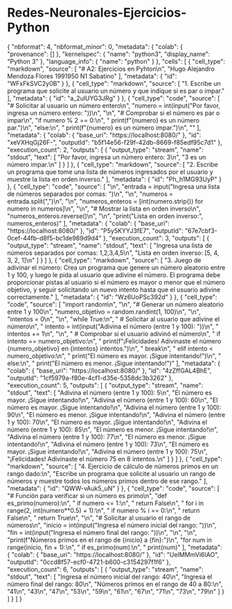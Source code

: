 # Redes-Neuronales-Ejercicios-Python
{
  "nbformat": 4,
  "nbformat_minor": 0,
  "metadata": {
    "colab": {
      "provenance": []
    },
    "kernelspec": {
      "name": "python3",
      "display_name": "Python 3"
    },
    "language_info": {
      "name": "python"
    }
  },
  "cells": [
    {
      "cell_type": "markdown",
      "source": [
        "# A2: Ejercicios en Pyhton\n",
        "Hugo Alejandro Mendoza Flores   1991950   N1 Sabatino"
      ],
      "metadata": {
        "id": "WFxFkSVC2y0B"
      }
    },
    {
      "cell_type": "markdown",
      "source": [
        "1. Escribe un programa que solicite al usuario un número y que indique si es par o impar."
      ],
      "metadata": {
        "id": "a_2ulUYG3JRg"
      }
    },
    {
      "cell_type": "code",
      "source": [
        "# Solicitar al usuario un número entero\n",
        "numero = int(input(\"Por favor, ingresa un número entero: \"))\n",
        "\n",
        "# Comprobar si el número es par o impar\n",
        "if numero % 2 == 0:\n",
        "    print(f\"{numero} es un número par.\")\n",
        "else:\n",
        "    print(f\"{numero} es un número impar.\")\n",
        ""
      ],
      "metadata": {
        "colab": {
          "base_uri": "https://localhost:8080/"
        },
        "id": "xeVXHqGj26F-",
        "outputId": "b5f14e56-f29f-42db-8669-f85edf95c7d1"
      },
      "execution_count": 2,
      "outputs": [
        {
          "output_type": "stream",
          "name": "stdout",
          "text": [
            "Por favor, ingresa un número entero: 3\n",
            "3 es un número impar.\n"
          ]
        }
      ]
    },
    {
      "cell_type": "markdown",
      "source": [
        "2. Escribe un programa que tome una lista de números ingresados por el usuario y muestre la lista en orden inverso."
      ],
      "metadata": {
        "id": "Ph_h1MG93UyP"
      }
    },
    {
      "cell_type": "code",
      "source": [
        "\n",
        "entrada = input(\"Ingresa una lista de números separados por comas: \")\n",
        "\n",
        "numeros = entrada.split(\",\")\n",
        "\n",
        "numeros_enteros = [int(numero.strip()) for numero in numeros]\n",
        "\n",
        "# Mostrar la lista en orden inverso\n",
        "numeros_enteros.reverse()\n",
        "\n",
        "print(\"Lista en orden inverso:\", numeros_enteros)"
      ],
      "metadata": {
        "colab": {
          "base_uri": "https://localhost:8080/"
        },
        "id": "P5y5KYYJ3fE7",
        "outputId": "67e7cbf3-0cef-44fb-d8f5-bc1de989d9d4"
      },
      "execution_count": 3,
      "outputs": [
        {
          "output_type": "stream",
          "name": "stdout",
          "text": [
            "Ingresa una lista de números separados por comas: 1,2,3,4,5\n",
            "Lista en orden inverso: [5, 4, 3, 2, 1]\n"
          ]
        }
      ]
    },
    {
      "cell_type": "markdown",
      "source": [
        "3. Juego de adivinar el número: Crea un programa que genere un número aleatorio entre 1 y 100, y luego le pida al usuario que adivine el número. El programa debe proporcionar pistas al usuario si el número es mayor o menor que el número objetivo, y seguir solicitando un nuevo intento hasta que el usuario adivine correctamente."
      ],
      "metadata": {
        "id": "Wz6UoPSc392d"
      }
    },
    {
      "cell_type": "code",
      "source": [
        "import random\n",
        "\n",
        "# Generar un número aleatorio entre 1 y 100\n",
        "numero_objetivo = random.randint(1, 100)\n",
        "\n",
        "intentos = 0\n",
        "\n",
        "while True:\n",
        "    # Solicitar al usuario que adivine el número\n",
        "    intento = int(input(\"Adivina el número (entre 1 y 100): \"))\n",
        "    intentos += 1\n",
        "\n",
        "    # Comprobar si el usuario adivinó el número\n",
        "    if intento == numero_objetivo:\n",
        "        print(f\"¡Felicidades! Adivinaste el número {numero_objetivo} en {intentos} intentos.\")\n",
        "        break\n",
        "    elif intento < numero_objetivo:\n",
        "        print(\"El número es mayor. ¡Sigue intentando!\")\n",
        "    else:\n",
        "        print(\"El número es menor. ¡Sigue intentando!\")"
      ],
      "metadata": {
        "colab": {
          "base_uri": "https://localhost:8080/"
        },
        "id": "4zZffGAL4BhE",
        "outputId": "1cf5979a-f80e-4cf1-d35e-5358dc3b3262"
      },
      "execution_count": 5,
      "outputs": [
        {
          "output_type": "stream",
          "name": "stdout",
          "text": [
            "Adivina el número (entre 1 y 100): 5\n",
            "El número es mayor. ¡Sigue intentando!\n",
            "Adivina el número (entre 1 y 100): 60\n",
            "El número es mayor. ¡Sigue intentando!\n",
            "Adivina el número (entre 1 y 100): 90\n",
            "El número es menor. ¡Sigue intentando!\n",
            "Adivina el número (entre 1 y 100): 70\n",
            "El número es mayor. ¡Sigue intentando!\n",
            "Adivina el número (entre 1 y 100): 85\n",
            "El número es menor. ¡Sigue intentando!\n",
            "Adivina el número (entre 1 y 100): 77\n",
            "El número es menor. ¡Sigue intentando!\n",
            "Adivina el número (entre 1 y 100): 73\n",
            "El número es mayor. ¡Sigue intentando!\n",
            "Adivina el número (entre 1 y 100): 75\n",
            "¡Felicidades! Adivinaste el número 75 en 8 intentos.\n"
          ]
        }
      ]
    },
    {
      "cell_type": "markdown",
      "source": [
        "4. Ejercicio de cálculo de números primos en un rango dado:\n",
        "Escribe un programa que solicite al usuario un rango de números y muestre todos los números primos dentro de ese rango."
      ],
      "metadata": {
        "id": "QWW-vAuk5_uN"
      }
    },
    {
      "cell_type": "code",
      "source": [
        "# Función para verificar si un número es primo\n",
        "def es_primo(numero):\n",
        "    if numero <= 1:\n",
        "        return False\n",
        "    for i in range(2, int(numero**0.5) + 1):\n",
        "        if numero % i == 0:\n",
        "            return False\n",
        "    return True\n",
        "\n",
        "# Solicitar al usuario el rango de números\n",
        "inicio = int(input(\"Ingresa el número inicial del rango: \"))\n",
        "fin = int(input(\"Ingresa el número final del rango: \"))\n",
        "\n",
        "\n",
        "print(f\"Números primos en el rango de {inicio} a {fin}:\")\n",
        "for num in range(inicio, fin + 1):\n",
        "    if es_primo(num):\n",
        "        print(num)"
      ],
      "metadata": {
        "colab": {
          "base_uri": "https://localhost:8080/"
        },
        "id": "UeIMMmVi6IAO",
        "outputId": "0ccd8f57-ecf0-4721-b600-c3154297f1f6"
      },
      "execution_count": 6,
      "outputs": [
        {
          "output_type": "stream",
          "name": "stdout",
          "text": [
            "Ingresa el número inicial del rango: 40\n",
            "Ingresa el número final del rango: 80\n",
            "Números primos en el rango de 40 a 80:\n",
            "41\n",
            "43\n",
            "47\n",
            "53\n",
            "59\n",
            "61\n",
            "67\n",
            "71\n",
            "73\n",
            "79\n"
          ]
        }
      ]
    }
  ]
}
